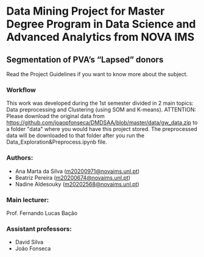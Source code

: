 # Data Mining Project for Master Degree Program in Data Science and Advanced Analytics from NOVA IMS
## Segmentation of PVA’s “Lapsed” donors
Read the Project Guidelines if you want to know more about the subject.


### Workflow
This work was developed during the 1st semester divided in 2 main topics: Data preprocessing and Clustering (using SOM and K-means).
ATTENTION: Please download the original data from https://github.com/joaopfonseca/DMDSAA/blob/master/data/gw_data.zip to a folder "data" where you would have this project stored.
The preprocessed data will be downloaded to that folder after you run the Data_Exploration&Preprocess.ipynb file.


### Authors:
- Ana Marta da Silva (m20200971@novaims.unl.pt)
- Beatriz Pereira (m20200674@novaims.unl.pt)
- Nadine Aldesouky (m20202568@novaims.unl.pt)

### Main lecturer:
Prof. Fernando Lucas Bação
### Assistant professors:
- David Silva
- João Fonseca

 
